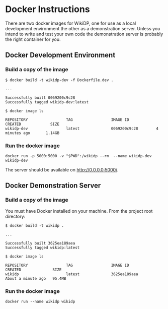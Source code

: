 Docker Instructions
===================
There are two docker images for WikiDP, one for use as a local development environment
the other as a demonstration server. Unless you intend to write and test your own
code the demonstration server is probably the right container for you.

Docker Development Environment
------------------------------
### Build a copy of the image
```
$ docker build -t wikidp-dev -f Dockerfile.dev .

...

Successfully built 0069200c9c28
Successfully tagged wikidp-dev:latest

$ docker image ls

REPOSITORY                 TAG                 IMAGE ID            CREATED             SIZE
wikidp-dev                 latest              0069200c9c28        4 minutes ago       1.14GB
```

### Run the docker image
```
docker run -p 5000:5000 -v "$PWD":/wikidp --rm  --name wikidp-dev wikidp-dev
```
The server should be available on http://0.0.0.0:5000/.

Docker Demonstration Server
---------------------------
### Build a copy of the image

You must have Docker installed on your machine. From the project root directory:
```
$ docker build -t wikidp .

...

Successfully built 3625ea189aea
Successfully tagged wikidp:latest

$ docker image ls

REPOSITORY                 TAG                 IMAGE ID            CREATED              SIZE
wikidp                     latest              3625ea189aea        About a minute ago   95.4MB
```

### Run the docker image
```
docker run --name wikidp wikidp
```
